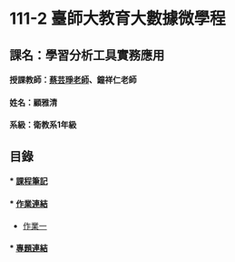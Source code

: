 # 111-2 臺師大教育大數據微學程
## 課名：學習分析工具實務應用

#### 授課教師：[蔡芸琤老師](https://github.com/pecu/LAT)、鐘祥仁老師
#### 姓名：顧雅清
#### 系級：衛教系1年級

## 目錄
#### * [課程筆記]()
#### * [作業連結]()
  * [作業一](https://github.com/Ya-Cing/LAT-Repo/blob/main/2023%2003%2008(week3%20work)/W3-HW1.ipynb)
#### * [專題連結]()
